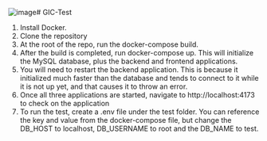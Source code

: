 ![image](https://github.com/user-attachments/assets/dfd94dc0-7836-4b53-980f-028b128e3b18)# GIC-Test
 
1. Install Docker.
2. Clone the repository
3. At the root of the repo, run the docker-compose build.
4. After the build is completed, run docker-compose up. This will initialize the MySQL database, plus the backend and frontend applications.
5. You will need to restart the backend application. This is because it initialized much faster than the database and tends to connect to it while it is not up yet, and that causes it to throw an error. 
6. Once all three applications are started, navigate to http://localhost:4173 to check on the application
7. To run the test, create a .env file under the test folder. You can reference the key and value from the docker-compose file, but change the DB_HOST to localhost, DB_USERNAME to root and the DB_NAME to test.
